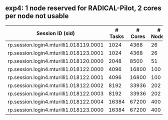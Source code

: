 

## exp4: 1 node reserved for RADICAL-Pilot, 2 cores per node not usable

| Session ID (sid)                        | \# Tasks | \# Cores | \# Nodes |
|-----------------------------------------|----------|----------|----------|
| rp.session.login4.mturilli1.018119.0001 | 1024     | 4368     | 26       |
| rp.session.login4.mturilli1.018123.0001 | 1024     | 4368     | 26       |
| rp.session.login4.mturilli1.018120.0000 | 2048     | 8500     | 51       |
| rp.session.login4.mturilli1.018122.0000 | 4096     | 16800    | 100      |
| rp.session.login4.mturilli1.018122.0001 | 4096     | 16800    | 100      |
| rp.session.login4.mturilli1.018122.0002 | 8192     | 33936    | 202      |
| rp.session.login4.mturilli1.018122.0003 | 8192     | 33936    | 202      |
| rp.session.login4.mturilli1.018122.0004 | 16384    | 67200    | 400      |
| rp.session.login4.mturilli1.018123.0000 | 16384    | 67200    | 400      |
